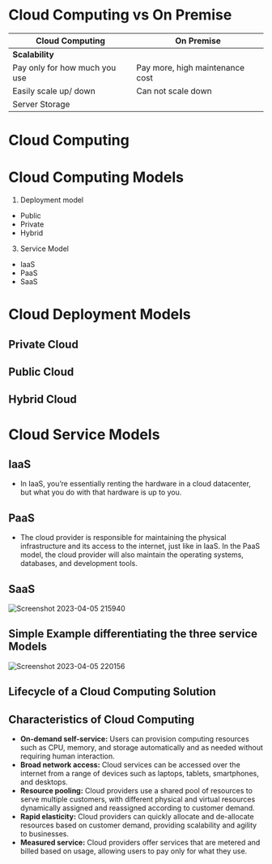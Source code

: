 # Cloud Computing vs On Premise

Cloud Computing   | On Premise
--- | --- 
**Scalability**               | 
Pay only for how much you use |Pay more, high maintenance cost
Easily scale up/ down         |Can not scale down
Server Storage                |

# Cloud Computing

# Cloud Computing Models
1. Deployment model
  * Public
  * Private
  * Hybrid
3. Service Model
  * IaaS
  * PaaS
  * SaaS

# Cloud Deployment Models

## Private Cloud
## Public Cloud
## Hybrid Cloud

# Cloud Service Models

## IaaS
- In IaaS, you’re essentially renting the hardware in a cloud datacenter, but what you do with that hardware is up to you.

## PaaS
- The cloud provider is responsible for maintaining the physical infrastructure and its access to the internet, just like in IaaS. In the PaaS model, the cloud provider will also maintain the operating systems, databases, and development tools.


## SaaS

![Screenshot 2023-04-05 215940](https://user-images.githubusercontent.com/128154979/230605711-f23af630-702e-423c-8ef2-e0a8c504988c.png)

## Simple Example differentiating the three service Models

![Screenshot 2023-04-05 220156](https://user-images.githubusercontent.com/128154979/230605881-876cdcdd-1393-4c27-af41-18dd5f722b3e.png)

## Lifecycle of a Cloud Computing Solution

## Characteristics of Cloud Computing
  * **On-demand self-service:** Users can provision computing resources such as CPU, memory, and storage automatically and as needed without requiring human interaction.
  * **Broad network access:** Cloud services can be accessed over the internet from a range of devices such as laptops, tablets, smartphones, and desktops.
  * **Resource pooling:** Cloud providers use a shared pool of resources to serve multiple customers, with different physical and virtual resources dynamically assigned and reassigned according to customer demand.
  * **Rapid elasticity:** Cloud providers can quickly allocate and de-allocate resources based on customer demand, providing scalability and agility to businesses.
  * **Measured service:** Cloud providers offer services that are metered and billed based on usage, allowing users to pay only for what they use.

